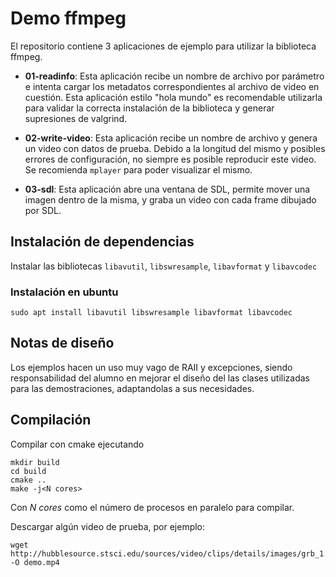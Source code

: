 # Demo ffmpeg

El repositorio contiene 3 aplicaciones de ejemplo para utilizar la biblioteca ffmpeg.

* **01-readinfo**: Esta aplicación recibe un nombre de archivo por parámetro e intenta cargar los metadatos correspondientes al archivo de video en cuestión. Esta aplicación estilo "hola mundo" es recomendable utilizarla para validar la correcta instalación de la biblioteca y generar supresiones de valgrind.

* **02-write-video**: Esta aplicación recibe un nombre de archivo y genera un video con datos de prueba. Debido a la longitud del mismo y posibles errores de configuración, no siempre es posible reproducir este video. Se recomienda `mplayer` para poder visualizar el mismo.

* **03-sdl**: Esta aplicación abre una ventana de SDL, permite mover una imagen dentro de la misma, y graba un video con cada frame dibujado por SDL.

## Instalación de dependencias

Instalar las bibliotecas `libavutil`, `libswresample`, `libavformat` y `libavcodec`

### Instalación en ubuntu

~~~
sudo apt install libavutil libswresample libavformat libavcodec
~~~

## Notas de diseño

Los ejemplos hacen un uso muy vago de RAII y excepciones, siendo responsabilidad del alumno en mejorar el diseño del las clases utilizadas para las demostraciones, adaptandolas a sus necesidades.

## Compilación

Compilar con cmake ejecutando

~~~
mkdir build
cd build
cmake ..
make -j<N cores>
~~~

Con *N cores* como el número de procesos en paralelo para compilar.

Descargar algún video de prueba, por ejemplo:

~~~
wget http://hubblesource.stsci.edu/sources/video/clips/details/images/grb_1.mpg -O demo.mp4
~~~
